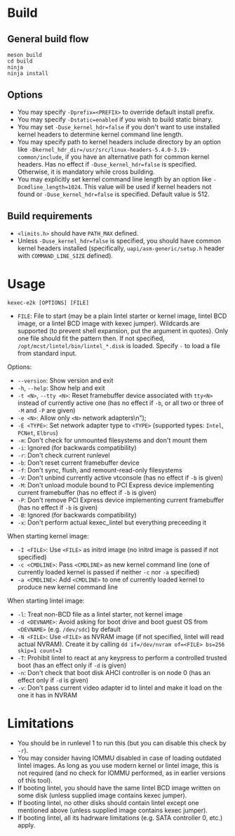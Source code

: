 # Build

## General build flow

```
meson build
cd build
ninja
ninja install
```

## Options

* You may specify `-Dprefix=<PREFIX>` to override default install prefix.
* You may specify `-Dstatic=enabled` if you wish to build static binary.
* You may set `-Duse_kernel_hdr=false` if you don't want to use installed kernel headers to determine kernel command line length.
* You may specify path to kernel headers include directory by an option like `-Dkernel_hdr_dir=/usr/src/linux-headers-5.4.0-3.19-common/include`, if you have an alternative path for common kernel headers. Has no effect if `-Duse_kernel_hdr=false` is specified. Otherwise, it is mandatory while cross building.
* You may explicitly set kernel command line length by an option like `-Dcmdline_length=1024`. This value will be used if kernel headers not found or `-Duse_kernel_hdr=false` is specified. Default value is 512.


## Build requirements

* `<limits.h>` should have `PATH_MAX` defined.
* Unless `-Duse_kernel_hdr=false` is specified, you should have common kernel headers installed (specifically, `uapi/asm-generic/setup.h` header with `COMMAND_LINE_SIZE` defined).

# Usage

```
kexec-e2k [OPTIONS] [FILE]
```

* `FILE`: File to start (may be a plain lintel starter or kernel image, lintel BCD image, or a lintel BCD image with kexec jumper).
Wildcards are supported (to prevent shell expansion, put the argument in quotes).
Only one file should fit the pattern then.
If not specified, `/opt/mcst/lintel/bin/lintel_*.disk` is loaded.
Specify `-` to load a file from standard input.

Options:

* `--version`: Show version and exit
* `-h`, `--help`: Show help and exit
* `-t <N>`, `--tty <N>`: Reset framebuffer device associated with `tty<N>` instead of currently active one (has no effect if `-b`, or all two or three of `-M` and `-P` are given)
* `-e <N>`: Allow only `<N>` network adapters\n");
* `-E <TYPE>`: Set network adapter type to `<TYPE>` (supported types: `Intel`, `PCNet`, `Elbrus`)
* `-m`: Don't check for unmounted filesystems and don't mount them
* `-i`: Ignored (for backwards compatibility)
* `-r`: Don't check current runlevel
* `-b`: Don't reset current framebuffer device
* `-f`: Don't sync, flush, and remount-read-only filesystems
* `-V`: Don't unbind currently active vtconsole (has no effect if `-b` is given)
* `-M`: Don't unload module bound to PCI Express device implementing current framebuffer (has no effect if `-b` is given)
* `-P`: Don't remove PCI Express device implementing current framebuffer (has no effect if `-b` is given)
* `-B`: Ignored (for backwards compatibility)
* `-x`: Don't perform actual kexec_lintel but everything preceeding it

When starting kernel image:

* `-I <FILE>`: Use `<FILE>` as initrd image (no initrd image is passed if not specified)
* `-c <CMDLINE>`: Pass `<CMDLINE>` as new kernel command line (one of currently loaded kernel is passed if neither `-c` nor `-a` specified)
* `-a <CMDLINE>`: Add `<CMDLINE>` to one of currently loaded kernel to produce new kernel command line

When starting lintel image:

* `-l`: Treat non-BCD file as a lintel starter, not kernel image
* `-d <DEVNAME>`: Avoid asking for boot drive and boot guest OS from `<DEVNAME>` (e.g. `/dev/sdc`) by default
* `-N <FILE>`: Use `<FILE>` as NVRAM image (if not specified, lintel will read actual NVRAM). Create it by calling `dd if=/dev/nvram of=<FILE> bs=256 skip=1 count=3`
* `-T`: Prohibit lintel to react at any keypress to perform a controlled trusted boot (has an effect only if `-d` is given)
* `-n`: Don't check that boot disk AHCI controller is on node 0 (has an effect only if `-d` is given)
* `-v`: Don't pass current video adapter id to lintel and make it load on the one it has in NVRAM

# Limitations

* You should be in runlevel 1 to run this (but you can disable this check by `-r`).
* You may consider having IOMMU disabled in case of loading outdated lintel images. As long as you use modern kernel or lintel image, this is not required (and no check for IOMMU performed, as in earlier versions of this tool).
* If booting lintel, you should have the same lintel BCD image written on some disk (unless supplied image contains kexec jumper).
* If booting lintel, no other disks should contain lintel except one mentioned above (unless supplied image contains kexec jumper).
* If booting lintel, all its hadrware limitations (e.g. SATA controller 0, etc.) apply.
